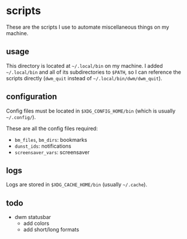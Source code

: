 
# scripts

These are the scripts I use to automate miscellaneous things on my machine.

## usage

This directory is located at `~/.local/bin` on my machine.
I added `~/.local/bin` and all of its subdirectories to `$PATH`, so I can reference the scripts directly (`dwm_quit` instead of `~/.local/bin/dwm/dwm_quit`).

## configuration

Config files must be located in `$XDG_CONFIG_HOME/bin` (which is usually `~/.config/`).

These are all the config files required:
- `bm_files`, `bm_dirs`: bookmarks
- `dunst_ids`: notifications
- `screensaver_vars`: screensaver

## logs

Logs are stored in `$XDG_CACHE_HOME/bin` (usually `~/.cache`).

## todo

- dwm statusbar
	- add colors
	- add short/long formats

